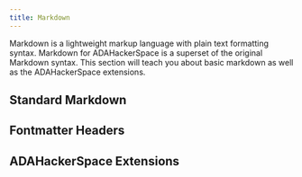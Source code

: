 ```yaml
---
title: Markdown
---
```


Markdown is a lightweight markup language with plain text formatting syntax. Markdown for ADAHackerSpace is a superset of the original Markdown syntax. This section will teach you about basic markdown as well as the ADAHackerSpace extensions.

<!--more-->

## Standard Markdown

## Fontmatter Headers

## ADAHackerSpace Extensions
